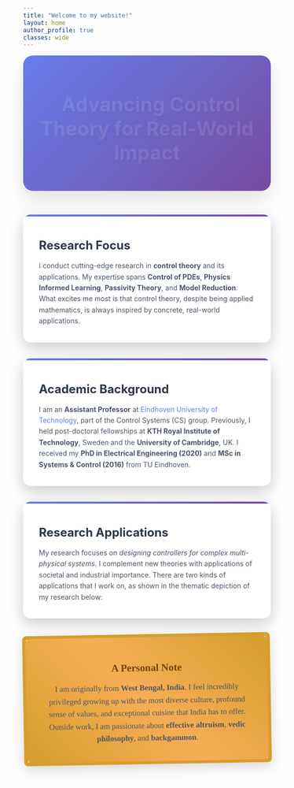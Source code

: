 ```yaml
---
title: "Welcome to my website!"
layout: home
author_profile: true
classes: wide
---
```


<!-- Font Awesome for icons -->
<link rel="stylesheet" href="https://cdnjs.cloudflare.com/ajax/libs/font-awesome/6.0.0/css/all.min.css">

<style>
.intro-section {
  background: linear-gradient(135deg, #667eea 0%, #764ba2 100%);
  color: white;
  padding: 3rem 2rem;
  border-radius: 20px;
  margin-bottom: 3rem;
  box-shadow: 0 20px 40px rgba(0, 0, 0, 0.1);
  position: relative;
  overflow: hidden;
}

.intro-section::before {
  content: '';
  position: absolute;
  top: 0;
  left: 0;
  right: 0;
  bottom: 0;
  background: url('data:image/svg+xml,<svg xmlns="http://www.w3.org/2000/svg" viewBox="0 0 100 100"><defs><pattern id="grain" width="100" height="100" patternUnits="userSpaceOnUse"><circle cx="50" cy="50" r="1" fill="white" opacity="0.1"/></pattern></defs><rect width="100" height="100" fill="url(%23grain)"/></svg>');
  opacity: 0.3;
}

.intro-content {
  position: relative;
  z-index: 2;
  text-align: center;
}

.catchy-oneliner {
  font-size: 2.5rem;
  font-weight: 700;
  margin-bottom: 2rem;
  text-shadow: 2px 2px 4px rgba(0, 0, 0, 0.3);
  animation: fadeInUp 1s ease-out;
}

.info-cards {
  display: grid;
  grid-template-columns: repeat(auto-fit, minmax(300px, 1fr));
  gap: 2rem;
  margin-top: 3rem;
}

.info-card {
  background: rgba(255, 255, 255, 0.95);
  color: #333;
  padding: 2rem;
  border-radius: 15px;
  box-shadow: 0 10px 30px rgba(0, 0, 0, 0.2);
  transition: all 0.3s ease;
  position: relative;
  overflow: hidden;
}

.info-card:hover {
  transform: translateY(-10px);
  box-shadow: 0 20px 40px rgba(0, 0, 0, 0.3);
}

.info-card::before {
  content: '';
  position: absolute;
  top: 0;
  left: 0;
  right: 0;
  height: 4px;
  background: linear-gradient(90deg, #667eea, #764ba2);
}

.card-icon {
  font-size: 3rem;
  margin-bottom: 1rem;
  color: #667eea;
  animation: bounceIn 1s ease-out 0.5s both;
}

.card-title {
  font-size: 1.5rem;
  font-weight: 700;
  margin-bottom: 1rem;
  color: #2d3748;
}

.card-content {
  line-height: 1.6;
  color: #4a5568;
}

@keyframes fadeInUp {
  from {
    opacity: 0;
    transform: translateY(30px);
  }
  to {
    opacity: 1;
    transform: translateY(0);
  }
}

@keyframes bounceIn {
  0% {
    opacity: 0;
    transform: scale(0.3);
  }
  50% {
    opacity: 1;
    transform: scale(1.05);
  }
  70% {
    transform: scale(0.9);
  }
  100% {
    opacity: 1;
    transform: scale(1);
  }
}

@media (max-width: 768px) {
  .catchy-oneliner {
    font-size: 2rem;
  }
  
  .info-cards {
    grid-template-columns: 1fr;
  }
}

/* Picture frame card style */
.picture-frame-card {
  background: linear-gradient(135deg, #fef5e7 0%, #fed7aa 100%);
  color: #4a5568;
  padding: 2rem;
  border-radius: 8px;
  box-shadow: 
    0 8px 25px rgba(0, 0, 0, 0.15),
    inset 0 1px 0 rgba(255, 255, 255, 0.3);
  transition: all 0.3s ease;
  position: relative;
  max-width: 600px;
  margin: 2rem auto;
  border: 8px solid #d69e2e;
  transform: rotate(-1deg);
}

.picture-frame-card:hover {
  transform: rotate(0deg) translateY(-5px);
  box-shadow: 
    0 15px 35px rgba(0, 0, 0, 0.2),
    inset 0 1px 0 rgba(255, 255, 255, 0.3);
}

.picture-frame-card::before {
  content: '';
  position: absolute;
  top: -2px;
  left: -2px;
  right: -2px;
  bottom: -2px;
  background: linear-gradient(45deg, #d69e2e, #f6ad55, #d69e2e);
  border-radius: 12px;
  z-index: -1;
}

.picture-frame-icon {
  font-size: 2.5rem;
  margin-bottom: 1rem;
  color: #d69e2e;
  animation: bounceIn 1s ease-out 0.5s both;
  text-shadow: 2px 2px 4px rgba(0, 0, 0, 0.1);
}

.picture-frame-title {
  font-size: 1.3rem;
  font-weight: 700;
  margin-bottom: 1rem;
  color: #744210;
  font-family: 'Georgia', serif;
  text-align: center;
}

.picture-frame-content {
  line-height: 1.6;
  color: #4a5568;
  font-size: 1rem;
  font-family: 'Georgia', serif;
  text-align: center;
}
</style>

<div class="intro-section">
  <div class="intro-content">
    <div class="catchy-oneliner">
      <i class="fas fa-rocket" style="margin-right: 1rem; color: #ffd700;"></i>
      Advancing Control Theory for Real-World Impact
    </div>
  </div>
</div>

<div class="info-cards">
  <div class="info-card">
    <div class="card-icon">
      <i class="fas fa-microscope"></i>
    </div>
    <div class="card-title">Research Focus</div>
    <div class="card-content">
      I conduct cutting-edge research in <strong>control theory</strong> and its applications. My expertise spans <strong>Control of PDEs</strong>, <strong>Physics Informed Learning</strong>, <strong>Passivity Theory</strong>, and <strong>Model Reduction</strong>. What excites me most is that control theory, despite being applied mathematics, is always inspired by concrete, real-world applications.
    </div>
  </div>

  <div class="info-card">
    <div class="card-icon">
      <i class="fas fa-graduation-cap"></i>
    </div>
    <div class="card-title">Academic Background</div>
    <div class="card-content">
      I am an <strong>Assistant Professor</strong> at <a href="https://www.tue.nl/en/" style="color: #667eea; text-decoration: none;">Eindhoven University of Technology</a>, part of the Control Systems (CS) group. Previously, I held post-doctoral fellowships at <strong>KTH Royal Institute of Technology</strong>, Sweden and the <strong>University of Cambridge</strong>, UK. I received my <strong>PhD in Electrical Engineering (2020)</strong> and <strong>MSc in Systems & Control (2016)</strong> from TU Eindhoven.
    </div>
  </div>

  <div class="info-card">
    <div class="card-icon">
      <i class="fas fa-cogs"></i>
    </div>
    <div class="card-title">Research Applications</div>
    <div class="card-content">
      My research focuses on <em>designing controllers for complex multi-physical systems</em>. I complement new theories with applications of societal and industrial importance. There are two kinds of applications that I work on, as shown in the thematic depiction of my research below:
    </div>
  </div>
</div>

<div class="picture-frame-card">
  <div class="picture-frame-icon">
    <i class="fas fa-image"></i>
  </div>
  <div class="picture-frame-title">A Personal Note</div>
  <div class="picture-frame-content">
    I am originally from <strong>West Bengal, India</strong>. I feel incredibly privileged growing up with the most diverse culture, profound sense of values, and exceptional cuisine that India has to offer. Outside work, I am passionate about <strong>effective altruism</strong>, <strong>vedic philosophy</strong>, and <strong>backgammon</strong>.
  </div>
</div>
